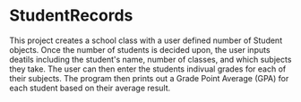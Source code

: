 # StudentRecords
This project creates a school class with a user defined number of Student objects. 
Once the number of students is decided upon, the user inputs deatils including the student's name, number of classes, and which subjects they take.
The user can then enter the students indivual grades for each of their subjects.
The program then prints out a Grade Point Average (GPA) for each student based on their average result.
